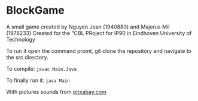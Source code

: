 # BlockGame
A small game created by Nguyen Jean (1940880) and Majerus Mil (1978233)
Created for the "CBL PRoject for IP90 in Eindhoven University of Technology

To run it open the command promt, git clone the repository and navigate to the src directory.

To compile: ``` javac Main.Java ```

To finally run it: ``` java Main ```

With pictures sounds from [prixabay.com](pixabay.com)
